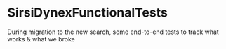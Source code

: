 # SirsiDynexFunctionalTests
During migration to the new search, some end-to-end tests to track what works &amp; what we broke
